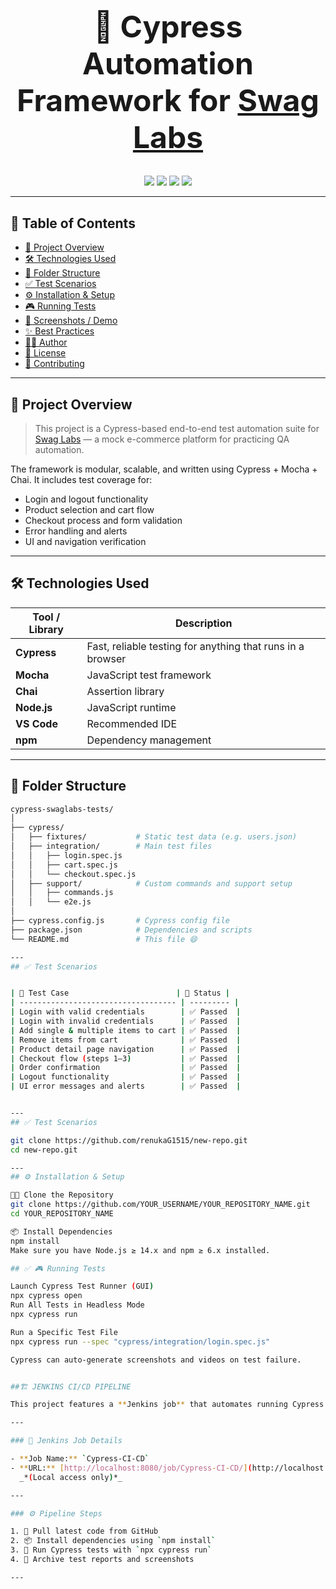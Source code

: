 <!-- README.md -->

<h1 align="center" style="font-size: 3rem; font-weight: bold; border-bottom: none;">
  🧪 Cypress Automation Framework for <a href="https://www.saucedemo.com/v1/index.html" target="_blank">Swag Labs</a>
</h1>

<p align="center">
  <img src="https://img.shields.io/badge/Cypress-E2E%20Testing-17202A?style=for-the-badge&logo=cypress&logoColor=white" />
  <img src="https://img.shields.io/badge/Test%20Coverage-High-brightgreen?style=for-the-badge" />
  <img src="https://img.shields.io/badge/License-MIT-blue?style=for-the-badge" />
  <img src="https://img.shields.io/github/last-commit/YOUR_USERNAME/YOUR_REPOSITORY_NAME?style=for-the-badge" />
</p>

---

## 📌 Table of Contents

- [📖 Project Overview](#-project-overview)
- [🛠 Technologies Used](#-technologies-used)
- [📁 Folder Structure](#-folder-structure)
- [✅ Test Scenarios](#-test-scenarios)
- [⚙️ Installation & Setup](#️-installation--setup)
- [🎮 Running Tests](#-running-tests)
- [📸 Screenshots / Demo](#-screenshots--demo)
- [✨ Best Practices](#-best-practices)
- [🧑‍💻 Author](#-author)
- [📄 License](#-license)
- [🤝 Contributing](#-contributing)

---

## 📖 Project Overview

> This project is a Cypress-based end-to-end test automation suite for [Swag Labs](https://www.saucedemo.com/v1/index.html) — a mock e-commerce platform for practicing QA automation.

The framework is modular, scalable, and written using Cypress + Mocha + Chai. It includes test coverage for:

- Login and logout functionality
- Product selection and cart flow
- Checkout process and form validation
- Error handling and alerts
- UI and navigation verification

---

## 🛠 Technologies Used

| Tool / Library    | Description                          |
|------------------|--------------------------------------|
| **Cypress**       | Fast, reliable testing for anything that runs in a browser |
| **Mocha**         | JavaScript test framework            |
| **Chai**          | Assertion library                    |
| **Node.js**       | JavaScript runtime                   |
| **VS Code**       | Recommended IDE                      |
| **npm**           | Dependency management                |

---

## 📁 Folder Structure

```bash
cypress-swaglabs-tests/
│
├── cypress/
│   ├── fixtures/           # Static test data (e.g. users.json)
│   ├── integration/        # Main test files
│   │   ├── login.spec.js
│   │   ├── cart.spec.js
│   │   └── checkout.spec.js
│   ├── support/            # Custom commands and support setup
│   │   ├── commands.js
│   │   └── e2e.js
│
├── cypress.config.js       # Cypress config file
├── package.json            # Dependencies and scripts
└── README.md               # This file 😄

---
## ✅ Test Scenarios


| 🧪 Test Case                        | 🎯 Status |
| ----------------------------------- | --------- |
| Login with valid credentials        | ✅ Passed  |
| Login with invalid credentials      | ✅ Passed  |
| Add single & multiple items to cart | ✅ Passed  |
| Remove items from cart              | ✅ Passed  |
| Product detail page navigation      | ✅ Passed  |
| Checkout flow (steps 1–3)           | ✅ Passed  |
| Order confirmation                  | ✅ Passed  |
| Logout functionality                | ✅ Passed  |
| UI error messages and alerts        | ✅ Passed  |


---
## ✅ Test Scenarios

git clone https://github.com/renukaG1515/new-repo.git
cd new-repo.git

---
## ⚙️ Installation & Setup

🧑‍💻 Clone the Repository
git clone https://github.com/YOUR_USERNAME/YOUR_REPOSITORY_NAME.git
cd YOUR_REPOSITORY_NAME

📦 Install Dependencies
npm install
Make sure you have Node.js ≥ 14.x and npm ≥ 6.x installed.

## ✅ 🎮 Running Tests

Launch Cypress Test Runner (GUI)
npx cypress open
Run All Tests in Headless Mode
npx cypress run

Run a Specific Test File
npx cypress run --spec "cypress/integration/login.spec.js"

Cypress can auto-generate screenshots and videos on test failure.


##🏗️ JENKINS CI/CD PIPELINE

This project features a **Jenkins job** that automates running Cypress tests for the Swag Labs website, ensuring quality and stability on every code change.

---

### 🔧 Jenkins Job Details

- **Job Name:** `Cypress-CI-CD`  
- **URL:** [http://localhost:8080/job/Cypress-CI-CD/](http://localhost:8080/job/Cypress-CI-CD/)  
  _*(Local access only)*_

---

### ⚙️ Pipeline Steps

1. 🔄 Pull latest code from GitHub  
2. 📦 Install dependencies using `npm install`  
3. 🧪 Run Cypress tests with `npx cypress run`  
4. 📁 Archive test reports and screenshots

---


